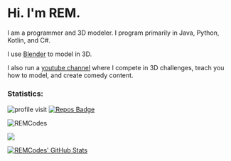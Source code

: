 # Hi. I'm REM.

I am a programmer and 3D modeler. I program primarily in Java, Python, Kotlin, and C#.

I use [Blender](Blender.org) to model in 3D. 

I also run a [youtube channel]() where I compete in 3D challenges, teach you how to model, and create comedy content.

##### <h3>Statistics: </h3>
![profile visit](https://komarev.com/ghpvc/?username=REM-Codes) [![Repos Badge](https://badges.pufler.dev/repos/REM-Codes)](https://badges.pufler.dev)

<p><img align="center" src="https://github-readme-streak-stats.herokuapp.com/?user=REM-Codes&" alt="REMCodes" /></p>

<p>
<a href="https://github.com/REM-Codes/REM-Codes">
  <img align="center" src="https://github-readme-stats.vercel.app/api/top-langs/?username=REM-Codes&layout=compact&title_color=ffffff&text_color=c9cacc&icon_color=2bbc8a&bg_color=1d1f21&langs_count=2" />
</a></p>

<p>
<a href="https://github.com/REM-Codes/REM-Codes">
  <img align="center" src="https://github-readme-stats.vercel.app/api?username=REM-Codes&show_icons=true&line_height=27&count_private=true&title_color=ffffff&text_color=c9cacc&icon_color=A53DFF&bg_color=1d1f21" alt="REMCodes' GitHub Stats" />
</a></p>
